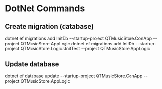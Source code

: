﻿# DotNet Commands

## Create migration (database)

dotnet ef migrations add InitDb --startup-project QTMusicStore.ConApp --project QTMusicStore.AppLogic
dotnet ef migrations add InitDb --startup-project QTMusicStore.Logic.UnitTest --project QTMusicStore.AppLogic

## Update database

dotnet ef database update --startup-project QTMusicStore.ConApp --project QTMusicStore.AppLogic
